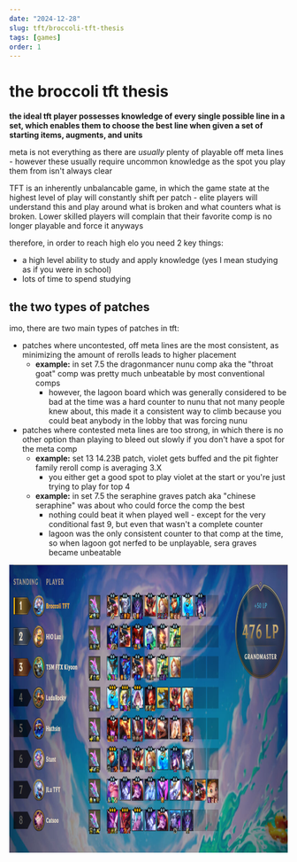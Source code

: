 ```yaml
---
date: "2024-12-28"
slug: tft/broccoli-tft-thesis
tags: [games]
order: 1
---
```


# the broccoli tft thesis

**the ideal tft player possesses knowledge of every single possible line in a set, which enables them to choose the best line when given a set of starting items, augments, and units**


meta is not everything as there are *usually* plenty of playable off meta lines - however these usually require uncommon knowledge as the spot you play them from isn't always clear


TFT is an inherently unbalancable game, in which the game state at the highest level of play will constantly shift per patch - elite players will understand this and play around what is broken and what counters what is broken. Lower skilled players will complain that their favorite comp is no longer playable and force it anyways


therefore, in order to reach high elo you need 2 key things: 
- a high level ability to study and apply knowledge (yes I mean studying as if you were in school)
- lots of time to spend studying


## the two types of patches

imo, there are two main types of patches in tft:
- patches where uncontested, off meta lines are the most consistent, as minimizing the amount of rerolls leads to higher placement
  - **example:** in set 7.5 the dragonmancer nunu comp aka the "throat goat" comp was pretty much unbeatable by most conventional comps 
    - however, the lagoon board which was generally considered to be bad at the time was a hard counter to nunu that not many people knew about, this made it a consistent way to climb because you could beat anybody in the lobby that was forcing nunu
- patches where contested meta lines are too strong, in which there is no other option than playing to bleed out slowly if you don't have a spot for the meta comp
  - **example:** set 13 14.23B patch, violet gets buffed and the pit fighter family reroll comp is averaging 3.X
    - you either get a good spot to play violet at the start or you're just trying to play for top 4
  - **example:** in set 7.5 the seraphine graves patch aka "chinese seraphine" was about who could force the comp the best
    - nothing could beat it when played well - except for the very conditional fast 9, but even that wasn't a complete counter
    - lagoon was the only consistent counter to that comp at the time, so when lagoon got nerfed to be unplayable, sera graves became unbeatable

<center><img src="/images/seragraves.png" width="938" height="520" alt="seragraves"></center>
